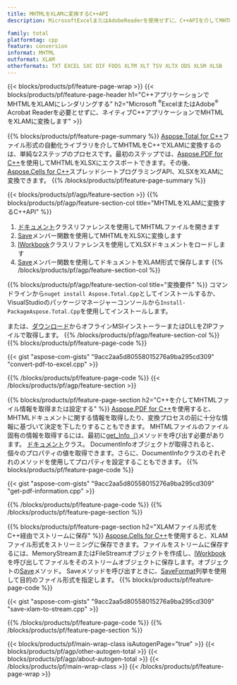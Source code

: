```yaml
---
title: MHTMLをXLAMに変換するC++API
description: MicrosoftExcelまたはAdobeReaderを使用せずに、C++APIを介してMHTMLをXLAMに変換します

family: total
platformtag: cpp
feature: conversion
informat: MHTML
outformat: XLAM
otherformats: TXT EXCEL SXC DIF FODS XLTM XLT TSV XLTX ODS XLSM XLSB
---
```

{{< blocks/products/pf/feature-page-wrap >}}
{{< blocks/products/pf/feature-page-header h1="C++アプリケーションでMHTMLをXLAMにレンダリングする" h2="Microsoft <sup>&reg;</sup>ExcelまたはAdobe<sup>&reg;</sup> Acrobat Readerを必要とせずに、ネイティブC++アプリケーションでMHTMLをXLAMに変換します" >}}

{{% blocks/products/pf/feature-page-summary %}}
[Aspose.Total for C++](https://products.aspose.com/total/cpp/)ファイル形式の自動化ライブラリを介してMHTMLをC++でXLAMに変換するのは、単純な2ステップのプロセスです。最初のステップでは、[Aspose.PDF for C++](https://products.aspose.com/pdf/cpp/)を使用してMHTMLをXLSXにエクスポートできます。その後、[Aspose.Cells for C++](https://products.aspose.com/cells/cpp/)スプレッドシートプログラミングAPI、XLSXをXLAMに変換できます。 
{{% /blocks/products/pf/feature-page-summary  %}}

{{< blocks/products/pf/agp/feature-section >}}
{{% blocks/products/pf/agp/feature-section-col title="MHTMLをXLAMに変換するC++API" %}}
1. [ドキュメント](https://reference.aspose.com/pdf/cpp/class/aspose.pdf.document)クラスリファレンスを使用してMHTMLファイルを開きます
2. [Save](https://reference.aspose.com/pdf/cpp/class/aspose.pdf.document#a6383c010776212483f51cc41235924db)メンバー関数を使用してMHTMLをXLSXに変換します
3. [IWorkbook](https://reference.aspose.com/cells/cpp/class/aspose.cells.i_workbook)クラスリファレンスを使用してXLSXドキュメントをロードします
4. [Save](https://reference.aspose.com/cells/cpp/class/aspose.cells.i_workbook#a9460f52a2dec8f4bf623a4905167d997)メンバー関数を使用してドキュメントをXLAM形式で保存します
{{% /blocks/products/pf/agp/feature-section-col %}}

{{% blocks/products/pf/agp/feature-section-col title="変換要件" %}}
コマンドラインから```nuget install Aspose.Total.Cpp```としてインストールするか、VisualStudioのパッケージマネージャーコンソールから```Install-PackageAspose.Total.Cpp```を使用してインストールします。

または、[ダウンロード](https://releases.aspose.com/total/cpp)からオフラインMSIインストーラーまたはDLLをZIPファイルで取得します。
{{% /blocks/products/pf/agp/feature-section-col %}}
{{% blocks/products/pf/feature-page-code %}}

{{< gist "aspose-com-gists" "9acc2aa5d80558015276a9ba295cd309" "convert-pdf-to-excel.cpp" >}}



{{% /blocks/products/pf/feature-page-code %}}
{{< /blocks/products/pf/agp/feature-section >}}

{{% blocks/products/pf/feature-page-section  h2="C++を介してMHTMLファイル情報を取得または設定する" %}}
[Aspose.PDF for C++](https://products.aspose.com/pdf/cpp/)を使用すると、MHTMLドキュメントに関する情報を取得したり、変換プロセスの前に十分な情報に基づいて決定を下したりすることもできます。 MHTMLファイルのファイル固有の情報を取得するには、最初に[get_Info（)](https://reference.aspose.com/pdf/cpp/class/aspose.pdf.document#ae7a6ba620499ffa0dbaa5c813ee96c4a)メソッドを呼び出す必要があります。 [ドキュメント](https://reference.aspose.com/pdf/cpp/class/aspose.pdf.document)クラス。 DocumentInfoオブジェクトが取得されると、個々のプロパティの値を取得できます。さらに、DocumentInfoクラスのそれぞれのメソッドを使用してプロパティを設定することもできます。
{{% blocks/products/pf/feature-page-code %}}

{{< gist "aspose-com-gists" "9acc2aa5d80558015276a9ba295cd309" "get-pdf-information.cpp" >}}

{{% /blocks/products/pf/feature-page-code  %}}
{{% /blocks/products/pf/feature-page-section %}}

{{% blocks/products/pf/feature-page-section  h2="XLAMファイル形式をC++経由でストリームに保存" %}}
[Aspose.Cells for C++](https://products.aspose.com/cells/net/)を使用すると、XLAMファイル形式をストリーミングに保存できます。ファイルをストリームに保存するには、MemoryStreamまたはFileStreamオブジェクトを作成し、[IWorkbook](https://reference.aspose.com/cells/cpp/class/aspose.cells.i_workbook)を呼び出してファイルをそのストリームオブジェクトに保存します。オブジェクトの[Save](https://reference.aspose.com/cells/cpp/class/aspose.cells.i_workbook#a77072cfb929787df9ad1f38b02f58349)メソッド。 Saveメソッドを呼び出すときに、[SaveFormat](https://reference.aspose.com/cells/cpp/namespace/aspose.cells#a11cae527e4e68f1adcac8f47ea64481a)列挙を使用して目的のファイル形式を指定します。
{{% blocks/products/pf/feature-page-code %}}

{{< gist "aspose-com-gists" "9acc2aa5d80558015276a9ba295cd309" "save-xlam-to-stream.cpp" >}}

{{% /blocks/products/pf/feature-page-code  %}}
{{% /blocks/products/pf/feature-page-section %}}

{{< blocks/products/pf/main-wrap-class isAutogenPage="true" >}}
{{< blocks/products/pf/agp/other-autogen-total >}}
{{< blocks/products/pf/agp/about-autogen-total >}}
{{< /blocks/products/pf/main-wrap-class >}}
{{< /blocks/products/pf/feature-page-wrap >}}
